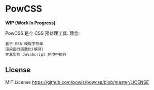 # PowCSS

**WIP (Work In Progress)**

PowCSS 是个 CSS 预处理工具. 理念:

    基于 ES6 模板字符串
    渲染部分函数化(编译)
    在真实的 JavaScript 环境中执行

## License

MIT License <https://github.com/powjs/powcss/blob/master/LICENSE>
